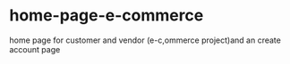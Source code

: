 # home-page-e-commerce
 home page for customer and vendor (e-c,ommerce project)and an create account page
